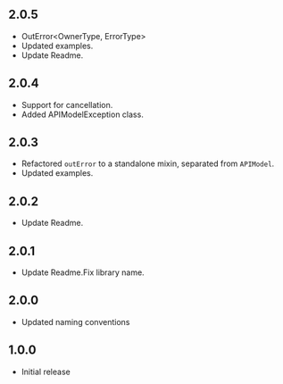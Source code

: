 ## 2.0.5
* OutError<OwnerType, ErrorType>
* Updated examples.
* Update Readme.

## 2.0.4
* Support for cancellation.
* Added APIModelException class.

## 2.0.3
* Refactored `outError` to a standalone mixin, separated from `APIModel`. 
* Updated examples.

## 2.0.2
* Update Readme.

## 2.0.1
* Update Readme.Fix library name.

## 2.0.0
* Updated naming conventions

## 1.0.0
* Initial release
